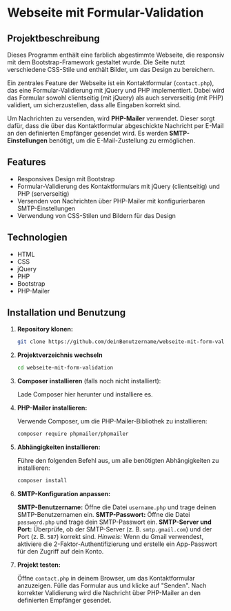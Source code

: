 # Webseite mit Formular-Validation

## Projektbeschreibung

Dieses Programm enthält eine farblich abgestimmte Webseite, die responsiv mit dem Bootstrap-Framework gestaltet wurde. Die Seite nutzt verschiedene CSS-Stile und enthält Bilder, um das Design zu bereichern.

Ein zentrales Feature der Webseite ist ein Kontaktformular (`contact.php`), das eine Formular-Validierung mit jQuery und PHP implementiert. Dabei wird das Formular sowohl clientseitig (mit jQuery) als auch serverseitig (mit PHP) validiert, um sicherzustellen, dass alle Eingaben korrekt sind.

Um Nachrichten zu versenden, wird **PHP-Mailer** verwendet. Dieser sorgt dafür, dass die über das Kontaktformular abgeschickte Nachricht per E-Mail an den definierten Empfänger gesendet wird. Es werden **SMTP-Einstellungen** benötigt, um die E-Mail-Zustellung zu ermöglichen.

## Features

- Responsives Design mit Bootstrap
- Formular-Validierung des Kontaktformulars mit jQuery (clientseitig) und PHP (serverseitig)
- Versenden von Nachrichten über PHP-Mailer mit konfigurierbaren SMTP-Einstellungen
- Verwendung von CSS-Stilen und Bildern für das Design

## Technologien

- HTML
- CSS
- jQuery
- PHP
- Bootstrap
- PHP-Mailer

## Installation und Benutzung

1. **Repository klonen:**

   ```bash
   git clone https://github.com/deinBenutzername/webseite-mit-form-validation.git

2. **Projektverzeichnis wechseln**
   ```bash
   cd webseite-mit-form-validation

3. **Composer installieren** (falls noch nicht installiert):

   Lade Composer hier herunter und installiere es.

4. **PHP-Mailer installieren:**

   Verwende Composer, um die PHP-Mailer-Bibliothek zu installieren:
   ```bash
   composer require phpmailer/phpmailer

5. **Abhängigkeiten installieren:**

   Führe den folgenden Befehl aus, um alle benötigten Abhängigkeiten zu installieren:
   ```bash
   composer install

6. **SMTP-Konfiguration anpassen:**
   
   **SMTP-Benutzername:** Öffne die Datei `username.php` und trage deinen SMTP-Benutzernamen ein.
   **SMTP-Passwort:** Öffne die Datei `password.php` und trage dein SMTP-Passwort ein.
   **SMTP-Server und Port:** Überprüfe, ob der SMTP-Server (z. B. `smtp.gmail.com`) und der Port (z. B. `587`) korrekt sind.
   *Hinweis:* Wenn du Gmail verwendest, aktiviere die 2-Faktor-Authentifizierung und erstelle ein App-Passwort für den Zugriff auf dein Konto.

7. **Projekt testen:**

   Öffne `contact.php` in deinem Browser, um das Kontaktformular anzuzeigen.
   Fülle das Formular aus und klicke auf "Senden".
   Nach korrekter Validierung wird die Nachricht über PHP-Mailer an den definierten Empfänger gesendet.
   
